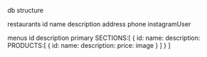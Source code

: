db structure

restaurants
  id
  name
  description
  address
  phone
  instagramUser


menus
  id
  description
  primary
  SECTIONS:[
    {
      id:
      name:
      description:
      PRODUCTS:[
        {
          id:
          name:
          description:
          price:
          image
        }
      ]
    }
  ]
